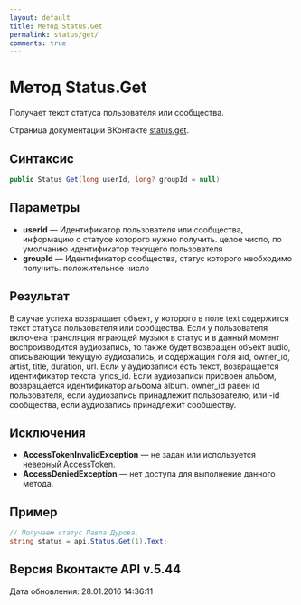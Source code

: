 ```yaml
---
layout: default
title: Метод Status.Get
permalink: status/get/
comments: true
---
```

# Метод Status.Get
Получает текст статуса пользователя или сообщества.

Страница документации ВКонтакте [status.get](https://vk.com/dev/status.get).

## Синтаксис
``` csharp
public Status Get(long userId, long? groupId = null)
```

## Параметры
+ **userId** — Идентификатор пользователя или сообщества, информацию о статусе которого нужно получить. целое число, по умолчанию идентификатор текущего пользователя
+ **groupId** — Идентификатор сообщества, статус которого необходимо получить. положительное число

## Результат
В случае успеха возвращает объект, у которого в поле text содержится текст статуса пользователя или сообщества. 
Если у пользователя включена трансляция играющей музыки в статус и в данный момент воспроизводится аудиозапись, то также будет возвращен объект audio, описывающий текущую аудиозапись, и содержащий поля aid, owner_id, artist, title, duration, url. Если у аудиозаписи есть текст, возвращается идентификатор текста lyrics_id. Если аудиозаписи присвоен альбом, возвращается идентификатор альбома album. owner_id равен id пользователя, если аудиозапись принадлежит пользователю, или -id сообщества, если аудиозапись принадлежит сообществу.

## Исключения
+ **AccessTokenInvalidException** — не задан или используется неверный AccessToken.
+ **AccessDeniedException** — нет доступа для выполнение данного метода.

## Пример
```csharp
// Получаем статус Павла Дурова.
string status = api.Status.Get(1).Text;
```

## Версия Вконтакте API v.5.44
Дата обновления: 28.01.2016 14:36:11
